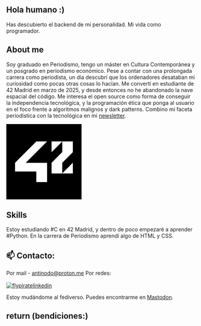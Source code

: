 ## Hola humano :)

Has descubierto el backend de mi personalidad. Mi vida como programador. 

## About me

Soy graduado en Periodismo, tengo un máster en Cultura Contemporánea y un posgrado en periodismo económico. Pese a contar con una prolongada carrera como periodista, un día descubrí que los ordenadores desataban mi curiosidad como pocas otras cosas lo hacían. Me convertí en estudiante de 42 Madrid en marzo de 2025, y desde entonces no he abandonado la nave espacial del código. Me interesa el open source como forma de conseguir la independencia tecnológica, y la programación ética que ponga al usuario en el foco frente a algoritmos malignos y dark patterns. Combino mi faceta periodística con la tecnológica en mi [newsletter](https://antinodo.substack.com). 

<a href="https://profile.intra.42.fr/users/albegar2" target="blank"><img align="center" src="./42logo.png" alt="flypirate42" height="200" width="200" /></a>

## Skills

Estoy estudiando #C en 42 Madrid, y dentro de poco empezaré a aprender #Python. En la carrera de Periodismo aprendí algo de HTML y CSS. 

## 📫 Contacto: 
Por mail - antinodo@proton.me
Por redes:

<a href="https://linkedin.com/in/flypirate" target="blank"><img align="center" src="https://raw.githubusercontent.com/rahuldkjain/github-profile-readme-generator/master/src/images/icons/Social/linked-in-alt.svg" alt="flypiratelinkedin" height="30" width="40" /></a>  

Estoy mudándome al fediverso. Puedes encontrarme en [Mastodon](https://masto.es/@vladberto). 

## return (bendiciones:)
